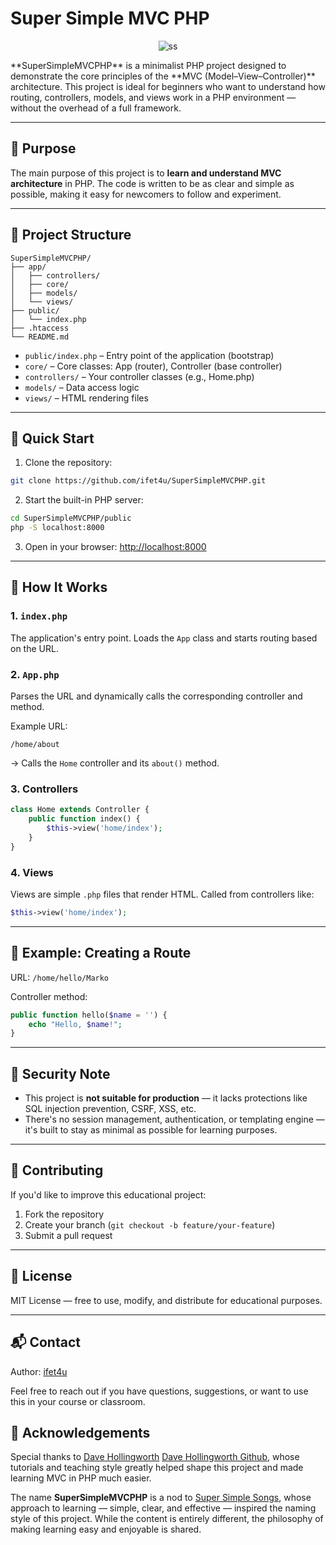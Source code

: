 # Super Simple MVC PHP
<p align="center">
<img src="https://i.ibb.co/mVp1LGqk/ss.png" alt="ss" border="0">
</p>
**SuperSimpleMVCPHP** is a minimalist PHP project designed to demonstrate the core principles of the **MVC (Model–View–Controller)** architecture. This project is ideal for beginners who want to understand how routing, controllers, models, and views work in a PHP environment — without the overhead of a full framework.

---


## 🎯 Purpose

The main purpose of this project is to **learn and understand MVC architecture** in PHP. The code is written to be as clear and simple as possible, making it easy for newcomers to follow and experiment.

---

## 📁 Project Structure

```
SuperSimpleMVCPHP/
├── app/
│   ├── controllers/
│   ├── core/
│   ├── models/
│   └── views/
├── public/
│   └── index.php
├── .htaccess
└── README.md
```

- `public/index.php` – Entry point of the application (bootstrap)
- `core/` – Core classes: App (router), Controller (base controller)
- `controllers/` – Your controller classes (e.g., Home.php)
- `models/` – Data access logic
- `views/` – HTML rendering files

---

## 🚀 Quick Start

1. Clone the repository:

```bash
git clone https://github.com/ifet4u/SuperSimpleMVCPHP.git
```

2. Start the built-in PHP server:

```bash
cd SuperSimpleMVCPHP/public
php -S localhost:8000
```

3. Open in your browser: [http://localhost:8000](http://localhost:8000)

---

## 🧠 How It Works

### 1. `index.php`

The application's entry point. Loads the `App` class and starts routing based on the URL.

### 2. `App.php`

Parses the URL and dynamically calls the corresponding controller and method.

Example URL:
```
/home/about
```
→ Calls the `Home` controller and its `about()` method.

### 3. Controllers

```php
class Home extends Controller {
    public function index() {
        $this->view('home/index');
    }
}
```

### 4. Views

Views are simple `.php` files that render HTML. Called from controllers like:

```php
$this->view('home/index');
```

---

## 🧪 Example: Creating a Route

URL: `/home/hello/Marko`

Controller method:
```php
public function hello($name = '') {
    echo "Hello, $name!";
}
```

---

## 🔐 Security Note

- This project is **not suitable for production** — it lacks protections like SQL injection prevention, CSRF, XSS, etc.
- There's no session management, authentication, or templating engine — it's built to stay as minimal as possible for learning purposes.

---

## 🤝 Contributing

If you'd like to improve this educational project:

1. Fork the repository
2. Create your branch (`git checkout -b feature/your-feature`)
3. Submit a pull request

---

## 📄 License

MIT License — free to use, modify, and distribute for educational purposes.

---

## 📬 Contact

Author: [ifet4u](https://github.com/ifet4u)

Feel free to reach out if you have questions, suggestions, or want to use this in your course or classroom.

## 🙌 Acknowledgements

Special thanks to [Dave Hollingworth](https://davehollingworth.com)  [Dave Hollingworth Github](https://github.com/daveh), whose tutorials and teaching style greatly helped shape this project and made learning MVC in PHP much easier.

The name **SuperSimpleMVCPHP** is a nod to [Super Simple Songs](https://supersimple.com/super-simple-songs), whose approach to learning — simple, clear, and effective — inspired the naming style of this project. While the content is entirely different, the philosophy of making learning easy and enjoyable is shared.
